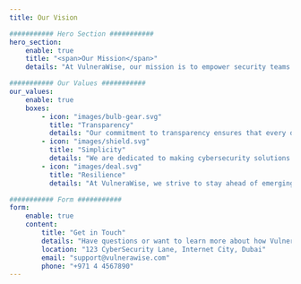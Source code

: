 ```yaml
---
title: Our Vision

########### Hero Section ###########
hero_section:
    enable: true
    title: "<span>Our Mission</span>"
    details: "At VulneraWise, our mission is to empower security teams with actionable, real-time vulnerability intelligence that’s tailored, transparent, and seamlessly integrates into your workflows. We aim to redefine vulnerability management by delivering solutions that cut through the noise, are flexible, fully-customizable, and designed to protect your systems efficiently, with confidence and clarity."

########### Our Values ###########
our_values:
    enable: true
    boxes:
        - icon: "images/bulb-gear.svg"
          title: "Transparency"
          details: "Our commitment to transparency ensures that every decision point is visible and every prioritization is justified."
        - icon: "images/shield.svg"
          title: "Simplicity"
          details: "We are dedicated to making cybersecurity solutions both easy to use and fully adaptable."
        - icon: "images/deal.svg"
          title: "Resilience"
          details: "At VulneraWise, we strive to stay ahead of emerging threats by continuously innovating our solutions."

########### Form ###########
form:
    enable: true
    content: 
        title: "Get in Touch"
        details: "Have questions or want to learn more about how VulneraWise can help your organization stay ahead of cybersecurity threats? Reach out to us today for a demo or further information and we’ll gladly show you how you can enable exploit intelligence in your current workflow!"
        location: "123 CyberSecurity Lane, Internet City, Dubai"
        email: "support@vulnerawise.com"
        phone: "+971 4 4567890"
---
```

